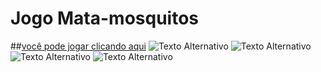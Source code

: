 # Jogo Mata-mosquitos
##[você pode jogar clicando aqui](https://rebecafloriano.github.io/jogo_mata_mosquitos/)
![Texto Alternativo](imagens/mosquito1.png)
![Texto Alternativo](imagens/mosquito2.png)
![Texto Alternativo](imagens/mosquito3.png)
![Texto Alternativo](imagens/mosquito4.png)
